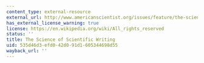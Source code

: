 ```yaml
---
content_type: external-resource
external_url: http://www.americanscientist.org/issues/feature/the-science-of-scientific-writing/1
has_external_license_warning: true
license: https://en.wikipedia.org/wiki/All_rights_reserved
status: ''
title: The Science of Scientific Writing
uid: 535d46d3-efd0-42d0-91d1-605344698d55
wayback_url: ''
---
```

